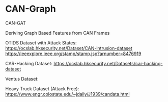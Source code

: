 # CAN-Graph
CAN-GAT

Deriving Graph Based Features from CAN Frames

OTIDS Dataset with Attack States:
https://ocslab.hksecurity.net/Dataset/CAN-intrusion-dataset
https://ieeexplore.ieee.org/stamp/stamp.jsp?arnumber=8476919

CAR-Hacking Dataset:
https://ocslab.hksecurity.net/Datasets/car-hacking-dataset

Ventus Dataset:


Heavy Truck Dataset (Attack Free):
https://www.engr.colostate.edu/~jdaily/J1939/candata.html